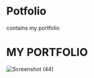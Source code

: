 # Potfolio
contains my portfolio
# MY PORTFOLIO 
![Screenshot (44)](https://github.com/user-attachments/assets/4e8f6301-d40c-41f0-b866-68c30bf35e30)
